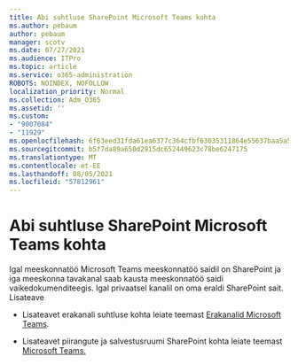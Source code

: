 ```yaml
---
title: Abi suhtluse SharePoint Microsoft Teams kohta
ms.author: pebaum
author: pebaum
manager: scotv
ms.date: 07/27/2021
ms.audience: ITPro
ms.topic: article
ms.service: o365-administration
ROBOTS: NOINDEX, NOFOLLOW
localization_priority: Normal
ms.collection: Adm_O365
ms.assetid: ''
ms.custom:
- "9007084"
- "11929"
ms.openlocfilehash: 6f63eed31fda61ea6377c364cfbf63035311864e55637baa5a5838784a03b582
ms.sourcegitcommit: b5f7da89a650d2915dc652449623c78be6247175
ms.translationtype: MT
ms.contentlocale: et-EE
ms.lasthandoff: 08/05/2021
ms.locfileid: "57812961"
---
```

# <a name="help-with-the-sharepoint-and-microsoft-teams-interaction"></a>Abi suhtluse SharePoint Microsoft Teams kohta

Igal meeskonnatöö Microsoft Teams meeskonnatöö saidil on SharePoint ja iga meeskonna tavakanal saab kausta meeskonnatöö saidi vaikedokumenditeegis. Igal privaatsel kanalil on oma eraldi SharePoint sait. Lisateave

- Lisateavet erakanali suhtluse kohta leiate teemast [Erakanalid Microsoft Teams](/MicrosoftTeams/private-channels#private-channel-sharepoint-sites).

- Lisateavet piirangute ja salvestusruumi SharePoint kohta leiate teemast [Microsoft Teams.](/microsoftteams/limits-specifications-teams#storage) 
